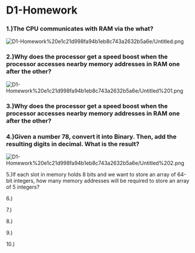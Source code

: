 # D1-Homework

### 1.)The CPU communicates with RAM via the what?

![D1-Homework%20e1c21d998fa94b1eb8c743a2632b5a6e/Untitled.png](D1-Homework%20e1c21d998fa94b1eb8c743a2632b5a6e/Untitled.png)

### 2.)Why does the processor get a speed boost when the processor accesses nearby memory addresses in RAM one after the other?

![D1-Homework%20e1c21d998fa94b1eb8c743a2632b5a6e/Untitled%201.png](D1-Homework%20e1c21d998fa94b1eb8c743a2632b5a6e/Untitled%201.png)

### 3.)Why does the processor get a speed boost when the processor accesses nearby memory addresses in RAM one after the other?

### 4.)Given a number 78, convert it into Binary. Then, add the resulting digits in decimal. What is the result?

![D1-Homework%20e1c21d998fa94b1eb8c743a2632b5a6e/Untitled%202.png](D1-Homework%20e1c21d998fa94b1eb8c743a2632b5a6e/Untitled%202.png)

5.)If each slot in memory holds 8 bits and we want to store an array of 64-bit integers, how many memory addresses will be required to store
an array of 5 integers?

6.)

7.)

8.)

9.)

10.)
